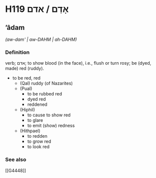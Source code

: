 # H119 אָדַם / אדם

## ʼâdam

_(aw-dam' | aw-DAHM | ah-DAHM)_

### Definition

verb; אדם; to show blood (in the face), i.e., flush or turn rosy; be (dyed, made) red (ruddy).

- to be red, red
    - (Qal) ruddy (of Nazarites)
    - (Pual)
        - to be rubbed red
        - dyed red
        - reddened
    - (Hiphil)
        - to cause to show red
        - to glare
        - to emit (show) redness
    - (Hithpael)
        - to redden
        - to grow red
        - to look red
### See also

[[G4448]]

